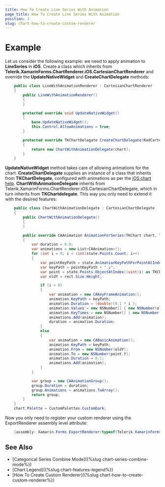 ```yaml
---
title: How To Create Line Series With Animation
page_title: How To Create Line Series With Animation
position: 3
slug: chart-how-to-create-custom-renderer
---
```


# Example

Let us consider the following example: we need to apply animation to **LineSeries** in **iOS**. Create a class which inherits from **Telerik.XamarinForms.ChartRenderer.iOS.CartesianChartRenderer** and override the **UpdateNativeWidget** and **CreateChartDelegate** methods:

```C#
	public class LineWithAnimationRenderer : CartesianChartRenderer
	{
		public LineWithAnimationRenderer()
		{
		}

		protected override void UpdateNativeWidget()
		{
			base.UpdateNativeWidget();
			this.Control.AllowAnimations = true;
		}

		protected override TKChartDelegate CreateChartDelegate(RadCartesianChart chart)
        {
            return new ChartWithAnimationDelegate(chart);
        }
	}
```
**UpdateNativeWidget** method takes care of allowing animations for the chart. **CreateChartDelegate** supplies an instance of a class that inherits from **TKChartDelegate**, configured with animations as per the [iOS chart help](https://docs.telerik.com/devtools/xamarin/nativecontrols/ios/chart/animations/custom). **ChartWithAnimationDelegate** inherits from Telerik.XamarinForms.ChartRenderer.iOS.CartesianChartDelegate, which in turn inherits from **TKChartdelegate**. This way you only need to extend it with the desired features:

```C#
	public class ChartWithAnimationDelegate : CartesianChartDelegate
	{
		public ChartWithAnimationDelegate()
		{
		}

		public override CAAnimation AnimationForSeries(TKChart chart, TKChartSeries series, TKChartSeriesRenderState state, CGRect rect)
		{
			var duration = 0.0;
			var animations = new List<CAAnimation>();
			for (int i = 0; i < (int)state.Points.Count; i++)
			{
				var pointKeyPath = state.AnimationKeyPathForPointAtIndex((uint)i);
				var keyPath = pointKeyPath + ".y";
				var point = state.Points.ObjectAtIndex((uint)i) as TKChartVisualPoint;
				var oldY = rect.Size.Height;

				if (i > 0)
				{
					var animation = new CAKeyFrameAnimation();
					animation.KeyPath = keyPath;
					animation.Duration = (double)(0.1 * i );
					animation.Values = new NSNumber[] { new NSNumber(oldY), new NSNumber(oldY), new NSNumber(point.Y) };
					animation.KeyTimes = new NSNumber[] { new NSNumber(0), new NSNumber(i / (i + 1.0)), new NSNumber(1.0) };
					animations.Add(animation);
					duration = animation.Duration;
				}
				else
				{
					var animation = new CABasicAnimation();
					animation.KeyPath = keyPath;
					animation.From = new NSNumber(oldY);
					animation.To = new NSNumber(point.Y);
					animation.Duration = 0.1;
					animations.Add(animation);
				}
			}

			var group = new CAAnimationGroup();
			group.Duration = duration;
			group.Animations = animations.ToArray();
			return group;
		}
	}
	chart.Palette = CustomPalettes.CustomDark;
```

Now you only need to register your custom renderer using the ExportRenderer assembly level attribute:

```C#	 
	[assembly: Xamarin.Forms.ExportRenderer(typeof(Telerik.XamarinForms.Chart.RadCartesianChart), typeof(LineWithAnimationRenderer))]
```

## See Also

- [Categorical Series Combine Mode]({%slug chart-series-combine-mode%})
- [Chart Legend]({%slug chart-features-legend%})
- [How To Create Custom Renderer]({%slug chart-how-to-create-custom-renderer%})
